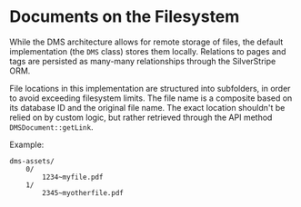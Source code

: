 # Documents on the Filesystem

While the DMS architecture allows for remote storage of files, the default implementation (the `DMS` class)
stores them locally. Relations to pages and tags are persisted as many-many relationships through the SilverStripe ORM.

File locations in this implementation are structured into subfolders, in order to avoid exceeding filesystem limits.
The file name is a composite based on its database ID and the original file name. The exact location shouldn't be
relied on by custom logic, but rather retrieved through the API method `DMSDocument::getLink`.

Example:

```
dms-assets/
    0/
        1234~myfile.pdf
    1/
        2345~myotherfile.pdf
```
